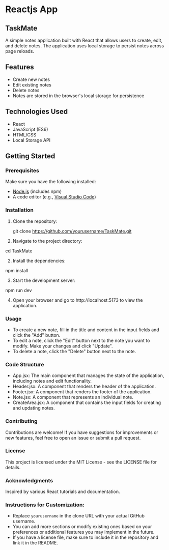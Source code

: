 # Reactjs App
## TaskMate

A simple notes application built with React that allows users to create, edit, and delete notes. The application uses local storage to persist notes across page reloads.

## Features

- Create new notes
- Edit existing notes
- Delete notes
- Notes are stored in the browser's local storage for persistence

## Technologies Used

- React
- JavaScript (ES6)
- HTML/CSS
- Local Storage API

## Getting Started

### Prerequisites

Make sure you have the following installed:

- [Node.js](https://nodejs.org/) (includes npm)
- A code editor (e.g., [Visual Studio Code](https://code.visualstudio.com/))

### Installation

1. Clone the repository:

   
   git clone https://github.com/yourusername/TaskMate.git

1. Navigate to the project directory:

cd TaskMate



2. Install the dependencies:

npm install



3. Start the development server:


npm run dev



4. Open your browser and go to http://localhost:5173 to view the application.


### Usage
- To create a new note, fill in the title and content in the input fields and click the "Add" button.
- To edit a note, click the "Edit" button next to the note you want to modify. Make your changes and click "Update".
- To delete a note, click the "Delete" button next to the note.


### Code Structure
- App.jsx: The main component that manages the state of the application, including notes and edit functionality.
- Header.jsx: A component that renders the header of the application.
- Footer.jsx: A component that renders the footer of the application.
- Note.jsx: A component that represents an individual note.
- CreateArea.jsx: A component that contains the input fields for creating and updating notes.


### Contributing
Contributions are welcome! If you have suggestions for improvements or new features, feel free to open an issue or submit a pull request.

### License
This project is licensed under the MIT License - see the LICENSE file for details.

### Acknowledgments
Inspired by various React tutorials and documentation.


### Instructions for Customization:
- Replace `yourusername` in the clone URL with your actual GitHub username.
- You can add more sections or modify existing ones based on your preferences or additional features you may implement in the future.
- If you have a license file, make sure to include it in the repository and link it in the README.
